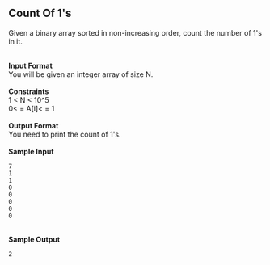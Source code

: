 ## Count Of 1's
Given a binary array sorted in non-increasing order, count the number of 1's in it.
<br/><br/>

<b>Input Format</b><br/>You will be given an integer array of size N.
<br/><br/>
<b>Constraints</b><br/>
1 < N < 10^5 <br/>0< = A[i]< = 1<br/><br/>
<b>Output Format</b><br/>You need to print the count of 1's.<br/><br/>
<b>Sample Input</b>
    
    7
    1
    1
    0
    0
    0
    0
    0
<br/>
<b>Sample Output</b>

    2
